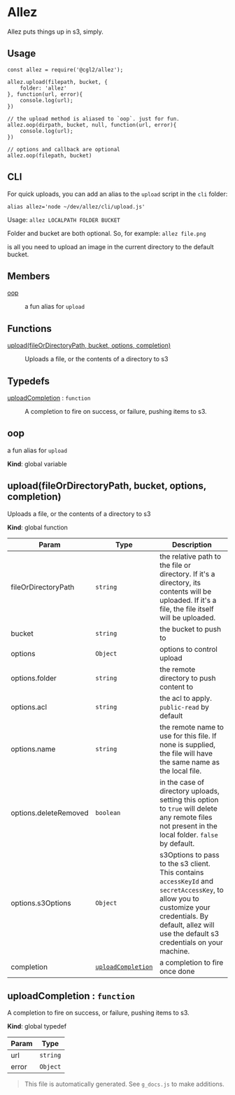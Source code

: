# Allez

Allez puts things up in s3, simply.


## Usage

```
const allez = require('@cgl2/allez');

allez.upload(filepath, bucket, {
    folder: 'allez'
}, function(url, error){
    console.log(url);
})

// the upload method is aliased to `oop`. just for fun.
allez.oop(dirpath, bucket, null, function(url, error){
    console.log(url);
})

// options and callback are optional
allez.oop(filepath, bucket)
```

## CLI

For quick uploads, you can add an alias to the `upload` script in the `cli` folder:

`alias allez='node ~/dev/allez/cli/upload.js'`

Usage:
`allez LOCALPATH FOLDER BUCKET`

Folder and bucket are both optional. So, for example:
`allez file.png` 

is all you need to upload an image in the current directory to the default bucket.

## Members

<dl>
<dt><a href="#oop">oop</a></dt>
<dd><p>a fun alias for <code>upload</code></p>
</dd>
</dl>

## Functions

<dl>
<dt><a href="#upload">upload(fileOrDirectoryPath, bucket, options, completion)</a></dt>
<dd><p>Uploads a file, or the contents of a directory to s3</p>
</dd>
</dl>

## Typedefs

<dl>
<dt><a href="#uploadCompletion">uploadCompletion</a> : <code>function</code></dt>
<dd><p>A completion to fire on success, or failure, pushing items to s3.</p>
</dd>
</dl>

<a name="oop"></a>

## oop
a fun alias for `upload`

**Kind**: global variable  
<a name="upload"></a>

## upload(fileOrDirectoryPath, bucket, options, completion)
Uploads a file, or the contents of a directory to s3

**Kind**: global function  

| Param | Type | Description |
| --- | --- | --- |
| fileOrDirectoryPath | <code>string</code> | the relative path to the file or directory. If it's a directory, its contents will be uploaded. If it's a file, the file itself will be uploaded. |
| bucket | <code>string</code> | the bucket to push to |
| options | <code>Object</code> | options to control upload |
| options.folder | <code>string</code> | the remote directory to push content to |
| options.acl | <code>string</code> | the acl to apply. `public-read` by default |
| options.name | <code>string</code> | the remote name to use for this file. If none is supplied, the file will have the same name as the local file. |
| options.deleteRemoved | <code>boolean</code> | in the case of directory uploads, setting this option to `true` will delete any remote files not present in the local folder. `false` by default. |
| options.s3Options | <code>Object</code> | s3Options to pass to the s3 client. This contains `accessKeyId` and `secretAccessKey`, to allow you to customize your credentials. By default, allez will use the default s3 credentials on your machine. |
| completion | [<code>uploadCompletion</code>](#uploadCompletion) | a completion to fire once done |

<a name="uploadCompletion"></a>

## uploadCompletion : <code>function</code>
A completion to fire on success, or failure, pushing items to s3.

**Kind**: global typedef  

| Param | Type |
| --- | --- |
| url | <code>string</code> | 
| error | <code>Object</code> | 

> This file is automatically generated. See `g_docs.js` to make additions.